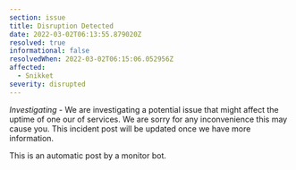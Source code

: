 ```yaml
---
section: issue
title: Disruption Detected
date: 2022-03-02T06:13:55.879020Z
resolved: true
informational: false
resolvedWhen: 2022-03-02T06:15:06.052956Z
affected:
  - Snikket
severity: disrupted
---
```

*Investigating* - We are investigating a potential issue that might affect the uptime of one our of services. We are sorry for any inconvenience this may cause you. This incident post will be updated once we have more information.

This is an automatic post by a monitor bot.
        